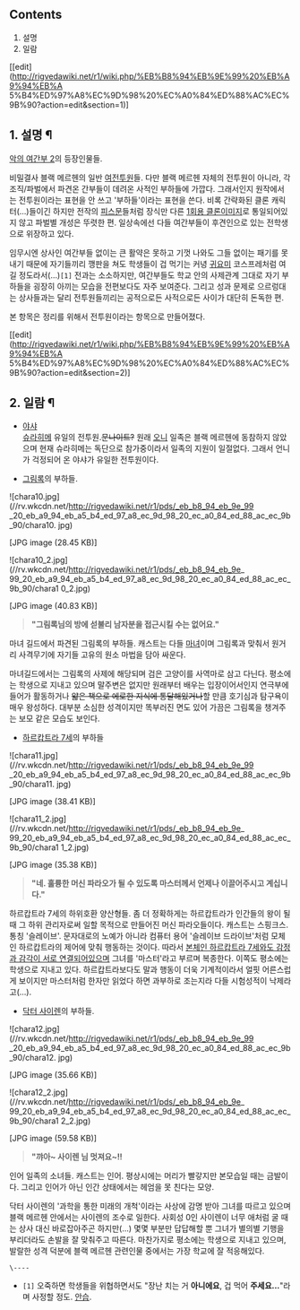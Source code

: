 ## Contents

    

1. 설명 
2. 일람 

[[edit](http://rigvedawiki.net/r1/wiki.php/%EB%B8%94%EB%9E%99%20%EB%A9%94%EB%A
5%B4%ED%97%A8%EC%9D%98%20%EC%A0%84%ED%88%AC%EC%9B%90?action=edit&section=1)]

## 1. 설명 ¶

[악의 여간부 2](%EC%95%85%EC%9D%98%20%EC%97%AC%EA%B0%84%EB%B6%80%202.md)의 등장인물들.

  

비밀결사 블랙 메르헨의 일반 [여전투원](%EC%97%AC%EC%A0%84%ED%88%AC%EC%9B%90.md)들. 다만 블랙 메르헨
자체의 전투원이 아니라, 각 조직/파벌에서 파견온 간부들이 데려온 사적인 부하들에 가깝다. 그래서인지 원작에서는 전투원이라는 표현을 안 쓰고
'부하들'이라는 표현을 쓴다. 비록 간략화된 클론 캐릭터(…)들이긴 하지만 전작의 [피스문](%ED%94%BC%EC%8A%A4%20%EB%AC%B8.md)들처럼 장식만 다른 [1회용 클론이미지](%ED%8C%94%EB%A0%88%ED%8A%B8%20%EC%8A%A4%EC%99%91.md)로 통일되어있지 않고 파벌별
개성은 뚜렷한 편. 일상속에선 다들 여간부들이 후견인으로 있는 전학생으로 위장하고 있다.

  

임무시엔 상사인 여간부들 없이는 큰 활약은 못하고 기껏 나와도 그들 없이는 패기를 못 내기 때문에 자기들끼리 깽판을 쳐도 학생들이 겁 먹기는
커녕 [귀요미](%EA%B7%80%EC%9A%94%EB%AF%B8.md) 코스프레처럼 여길 정도라서(…)`[1]` 전과는 소소하지만,
여간부들도 학교 안의 사제관계 그대로 자기 부하들을 굉장히 아끼는 모습을 전편보다도 자주 보여준다. 그리고 성과 문제로 으르렁대는 상사들과는
달리 전투원들끼리는 공적으로든 사적으로든 사이가 대단히 돈독한 편.

  

본 항목은 정리를 위해서 전투원이라는 항목으로 만들어졌다.

  

[[edit](http://rigvedawiki.net/r1/wiki.php/%EB%B8%94%EB%9E%99%20%EB%A9%94%EB%A
5%B4%ED%97%A8%EC%9D%98%20%EC%A0%84%ED%88%AC%EC%9B%90?action=edit&section=2)]

## 2. 일람 ¶

  * [야샤](%EC%95%BC%EC%83%A4.md)  
[슈라히메](%EC%8A%88%EB%9D%BC%ED%9E%88%EB%A9%94.md) 유일의 전투원.<del>문나이트?</del> 원래
[오니](%EC%98%A4%EB%8B%88.md) 일족은 블랙 메르헨에 동참하지 않았으며 현재 슈라히메는 독단으로 참가중이라서 일족의
지원이 일절없다. 그래서 언니가 걱정되어 온 야샤가 유일한 전투원이다.  

  * [그림록](%EA%B7%B8%EB%A6%BC%EB%A1%9D%28%EC%95%85%EC%9D%98%20%EC%97%AC%EA%B0%84%EB%B6%80%202%29.md)의 부하들.

![chara10.jpg](//rv.wkcdn.net/http://rigvedawiki.net/r1/pds/_eb_b8_94_eb_9e_99
_20_eb_a9_94_eb_a5_b4_ed_97_a8_ec_9d_98_20_ec_a0_84_ed_88_ac_ec_9b_90/chara10.
jpg)

[JPG image (28.45 KB)]

![chara10_2.jpg](//rv.wkcdn.net/http://rigvedawiki.net/r1/pds/_eb_b8_94_eb_9e_
99_20_eb_a9_94_eb_a5_b4_ed_97_a8_ec_9d_98_20_ec_a0_84_ed_88_ac_ec_9b_90/chara1
0_2.jpg)

[JPG image (40.83 KB)]

  

> **"그림록님의 방에 섣불리 남자분을 접근시킬 수는 없어요."**

  

마녀 길드에서 파견된 그림록의 부하들. 캐스트는 다들 [마녀](%EB%A7%88%EB%85%80.md)이며 그림록과 맞춰서 원거리
사격무기에 자기들 고유의 원소 마법을 담아 싸운다.  
  
마녀길드에서는 그림록의 사제에 해당되며 검은 고양이를 사역마로 삼고 다닌다. 평소에는 학생으로 지내고 있으며 말주변은 없지만 원래부터 배우는
입장이어서인지 연극부에 들어가 활동하거나 <del>얇은 책으로 에로한 지식에 통달해있거나</del>할 만큼 호기심과 탐구욕이 매우 왕성하다.
대부분 소심한 성격이지만 똑부러진 면도 있어 가끔은 그림록을 챙겨주는 보모 같은 모습도 보인다.  

  * [하르캅트라 7세](%ED%95%98%EB%A5%B4%EC%BA%85%ED%8A%B8%EB%9D%BC%207%EC%84%B8.md)의 부하들

![chara11.jpg](//rv.wkcdn.net/http://rigvedawiki.net/r1/pds/_eb_b8_94_eb_9e_99
_20_eb_a9_94_eb_a5_b4_ed_97_a8_ec_9d_98_20_ec_a0_84_ed_88_ac_ec_9b_90/chara11.
jpg)

[JPG image (38.41 KB)]

![chara11_2.jpg](//rv.wkcdn.net/http://rigvedawiki.net/r1/pds/_eb_b8_94_eb_9e_
99_20_eb_a9_94_eb_a5_b4_ed_97_a8_ec_9d_98_20_ec_a0_84_ed_88_ac_ec_9b_90/chara1
1_2.jpg)

[JPG image (35.38 KB)]

  

> **"네. 훌륭한 머신 파라오가 될 수 있도록 마스터께서 언제나 이끌어주시고 계십니다."**

  

하르캅트라 7세의 하위호환 양산형들. 좀 더 정확하게는 하르캅트라가 인간들의 왕이 될 때 그 하위 관리자로써 일할 목적으로 만들어진 머신
파라오들이다. 캐스트는 스핑크스.  
통칭 '슬레이브'. 문자대로의 노예가 아니라 컴퓨터 용어 '슬레이브 드라이브'처럼 모체인 하르캅트라의 제어에 맞춰 행동하는 것이다. 따라서
[본체인 하르캅트라 7세와도 감정과 감각이 서로 연결되어있으며](%EB%AF%B8%EC%82%AC%EC%B9%B4%20%EB%8F%99%EC%83%9D.md) 그녀를 '마스터'라고 부르며
복종한다. 이쪽도 평소에는 학생으로 지내고 있다. 하르캅트라보다도 말과 행동이 더욱 기계적이라서 얼핏 어른스럽게 보이지만 마스터처럼 한자만
읽었다 하면 과부하로 조는지라 다들 시험성적이 낙제라고(…).  

  * [닥터 사이렌](%EB%8B%A5%ED%84%B0%20%EC%82%AC%EC%9D%B4%EB%A0%8C.md)의 부하들.

![chara12.jpg](//rv.wkcdn.net/http://rigvedawiki.net/r1/pds/_eb_b8_94_eb_9e_99
_20_eb_a9_94_eb_a5_b4_ed_97_a8_ec_9d_98_20_ec_a0_84_ed_88_ac_ec_9b_90/chara12.
jpg)

[JPG image (35.66 KB)]

![chara12_2.jpg](//rv.wkcdn.net/http://rigvedawiki.net/r1/pds/_eb_b8_94_eb_9e_
99_20_eb_a9_94_eb_a5_b4_ed_97_a8_ec_9d_98_20_ec_a0_84_ed_88_ac_ec_9b_90/chara1
2_2.jpg)

[JPG image (59.58 KB)]

  

> **"꺄아~ 사이렌 님 멋져요~!!**

  

인어 일족의 소녀들. 캐스트는 인어. 평상시에는 머리가 빨갛지만 본모습일 때는 금발이다. 그리고 인어가 아닌 인간 상태에서는 헤엄을 못
친다는 모양.  
  
닥터 사이렌의 '과학을 통한 미래의 개척'이라는 사상에 감명 받아 그녀를 따르고 있으며 블랙 메르헨 안에서는 사이렌의 조수로 일한다. 사회성
0인 사이렌이 너무 애처럼 굴 때는 상사 대신 바로잡아주곤 하지만(…) 몇몇 부분만 답답해할 뿐 그녀가 별의별 기행을 부리더라도 손발을 잘
맞춰주고 따른다. 마찬가지로 평소에는 학생으로 지내고 있으며, 발랄한 성격 덕분에 블랙 메르헨 관련인물 중에서는 가장 학교에 잘 적응해있다.

`\----`

  * `[1]` 오죽하면 학생들을 위협하면서도 "장난 치는 거 **아니에요**, 겁 먹어 **주세요...**"라며 사정할 정도. [안습](%EC%95%88%EC%8A%B5.md).

